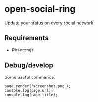 # open-social-ring
Update your status on every social network

## Requirements

* Phantomjs

## Debug/develop

Some useful commands:

    page.render('screenshot.png');
    console.log(page.url);
    console.log(page.title);
